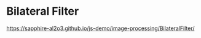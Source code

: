 Bilateral Filter
=======================================================

https://sapphire-al2o3.github.io/js-demo/image-processing/BilateralFilter/
